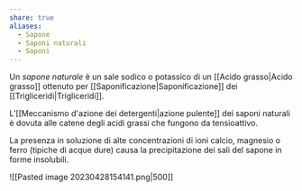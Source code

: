 ```yaml
---
share: true
aliases:
  - Sapone
  - Saponi naturali
  - Saponi
---
```

Un *sapone naturale* è un sale sodico o potassico di un [[Acido grasso|Acido grasso]] ottenuto per [[Saponificazione|Saponificazione]] dei [[Trigliceridi|Trigliceridi]].

L’[[Meccanismo d'azione dei detergenti|azione pulente]] dei saponi naturali è dovuta alle catene degli acidi grassi che fungono da tensioattivo.

La presenza in soluzione di alte concentrazioni di ioni calcio, magnesio o ferro (tipiche di acque dure) causa la precipitazione dei sali del sapone in forme insolubili.

![[Pasted image 20230428154141.png|500]]